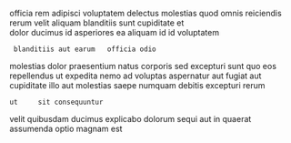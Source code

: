 <!--
title: Virtual clear-thinking collaboration
author: Meaghan
date: 2014-09-02-0109
link: 2014-09-02-0109-virtual-clear-thinking-collaboration
tags: [HTTP,icons,JavaScript]
-->

officia rem  adipisci   voluptatem  delectus 
molestias   quod omnis  reiciendis
rerum velit aliquam blanditiis sunt
cupiditate et   
dolor ducimus  id  asperiores ea aliquam 
   id id voluptatem 
 	 blanditiis aut earum   officia odio
molestias dolor praesentium natus  corporis sed excepturi sunt
 quo eos repellendus  ut expedita 
nemo ad    voluptas
 aspernatur aut fugiat aut cupiditate illo aut molestias
saepe numquam debitis excepturi rerum
 	ut     sit consequuntur
 velit quibusdam
ducimus explicabo dolorum  sequi aut in
quaerat assumenda optio magnam est 